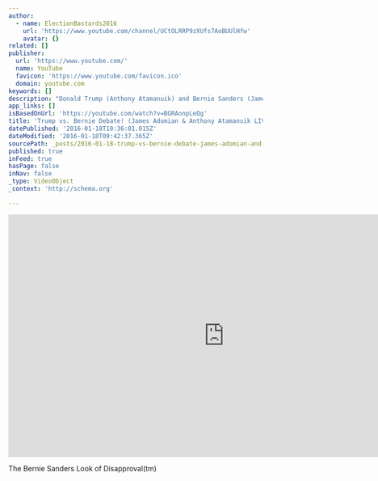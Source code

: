 ```yaml
---
author:
  - name: ElectionBastards2016
    url: 'https://www.youtube.com/channel/UCtOLRRP9zXUfs7AoBUUlHfw'
    avatar: {}
related: []
publisher:
  url: 'https://www.youtube.com/'
  name: YouTube
  favicon: 'https://www.youtube.com/favicon.ico'
  domain: youtube.com
keywords: []
description: "Donald Trump (Anthony Atamanuik) and Bernie Sanders (James Adomian) hold an unsanctioned bipartisan exhibition debate at Whiplash Comedy, October 12th, 2015 LIVE at UCB Theatre NY! It's Republican Billionaire vs. Democratic Socialist fighting over the issues a year before the 2016 presidential election. The gloves are off in this Queens vs."
app_links: []
isBasedOnUrl: 'https://youtube.com/watch?v=BGRAonpLeQg'
title: 'Trump vs. Bernie Debate! (James Adomian & Anthony Atamanuik LIVE at Whiplash Comedy UCB-NY)'
datePublished: '2016-01-18T10:36:01.015Z'
dateModified: '2016-01-18T09:42:37.365Z'
sourcePath: _posts/2016-01-18-trump-vs-bernie-debate-james-adomian-and-anthony-atamanuik.md
published: true
inFeed: true
hasPage: false
inNav: false
_type: VideoObject
_context: 'http://schema.org'

---
```

<iframe src="https://cdn.embedly.com/widgets/media.html?src=https%3A%2F%2Fwww.youtube.com%2Fembed%2FBGRAonpLeQg%3Ffeature%3Doembed&amp;url=https%3A%2F%2Fwww.youtube.com%2Fwatch%3Fv%3DBGRAonpLeQg&amp;image=https%3A%2F%2Fi.ytimg.com%2Fvi%2FBGRAonpLeQg%2Fhqdefault.jpg&amp;key=b7d04c9b404c499eba89ee7072e1c4f7&amp;type=text%2Fhtml&amp;schema=youtube" width="854" height="480" scrolling="no" frameborder="0" allowfullscreen="allowfullscreen" style=""></iframe>

The Bernie Sanders Look of Disapproval(tm)